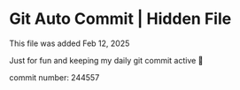 # Git Auto Commit | Hidden File

This file was added Feb 12, 2025

Just for fun and keeping my daily git commit active 🤪

commit number: 244557
